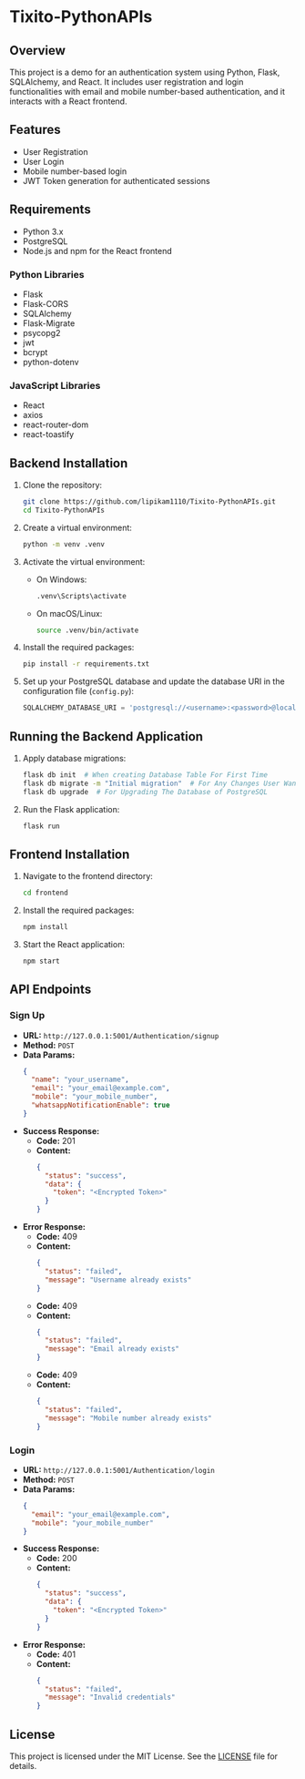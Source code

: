 # Tixito-PythonAPIs

## Overview
This project is a demo for an authentication system using Python, Flask, SQLAlchemy, and React. It includes user registration and login functionalities with email and mobile number-based authentication, and it interacts with a React frontend.

## Features
- User Registration
- User Login
- Mobile number-based login
- JWT Token generation for authenticated sessions

## Requirements
- Python 3.x
- PostgreSQL
- Node.js and npm for the React frontend

### Python Libraries
- Flask
- Flask-CORS
- SQLAlchemy
- Flask-Migrate
- psycopg2
- jwt
- bcrypt
- python-dotenv

### JavaScript Libraries
- React
- axios
- react-router-dom
- react-toastify

## Backend Installation

1. Clone the repository:
    ```sh
    git clone https://github.com/lipikam1110/Tixito-PythonAPIs.git
    cd Tixito-PythonAPIs
    ```

2. Create a virtual environment:
    ```sh
    python -m venv .venv
    ```

3. Activate the virtual environment:
    - On Windows:
        ```sh
        .venv\Scripts\activate
        ```
    - On macOS/Linux:
        ```sh
        source .venv/bin/activate
        ```

4. Install the required packages:
    ```sh
    pip install -r requirements.txt
    ```

5. Set up your PostgreSQL database and update the database URI in the configuration file (`config.py`):
    ```python
    SQLALCHEMY_DATABASE_URI = 'postgresql://<username>:<password>@localhost/<dbname>'
    ```

## Running the Backend Application

1. Apply database migrations:
    ```sh
    flask db init  # When creating Database Table For First Time
    flask db migrate -m "Initial migration"  # For Any Changes User Wants In The Table So Please Do This First And Then Upgrade
    flask db upgrade  # For Upgrading The Database of PostgreSQL
    ```

2. Run the Flask application:
    ```sh
    flask run
    ```

## Frontend Installation

1. Navigate to the frontend directory:
    ```sh
    cd frontend
    ```

2. Install the required packages:
    ```sh
    npm install
    ```

3. Start the React application:
    ```sh
    npm start
    ```

## API Endpoints

### Sign Up
- **URL:** `http://127.0.0.1:5001/Authentication/signup`
- **Method:** `POST`
- **Data Params:**
    ```json
    {
      "name": "your_username",
      "email": "your_email@example.com",
      "mobile": "your_mobile_number",
      "whatsappNotificationEnable": true
    }
    ```
- **Success Response:**
    - **Code:** 201
    - **Content:** 
        ```json
        {
          "status": "success",
          "data": {
            "token": "<Encrypted Token>"
          }
        }
        ```
- **Error Response:**
    - **Code:** 409
    - **Content:** 
        ```json
        {
          "status": "failed",
          "message": "Username already exists"
        }
        ```
    - **Code:** 409
    - **Content:** 
        ```json
        {
          "status": "failed",
          "message": "Email already exists"
        }
        ```
    - **Code:** 409
    - **Content:** 
        ```json
        {
          "status": "failed",
          "message": "Mobile number already exists"
        }
        ```

### Login
- **URL:** `http://127.0.0.1:5001/Authentication/login`
- **Method:** `POST`
- **Data Params:**
    ```json
    {
      "email": "your_email@example.com",
      "mobile": "your_mobile_number"
    }
    ```
- **Success Response:**
    - **Code:** 200
    - **Content:** 
        ```json
        {
          "status": "success",
          "data": {
            "token": "<Encrypted Token>"
          }
        }
        ```
- **Error Response:**
    - **Code:** 401
    - **Content:** 
        ```json
        {
          "status": "failed",
          "message": "Invalid credentials"
        }
        ```

## License
This project is licensed under the MIT License. See the [LICENSE](LICENSE) file for details.
